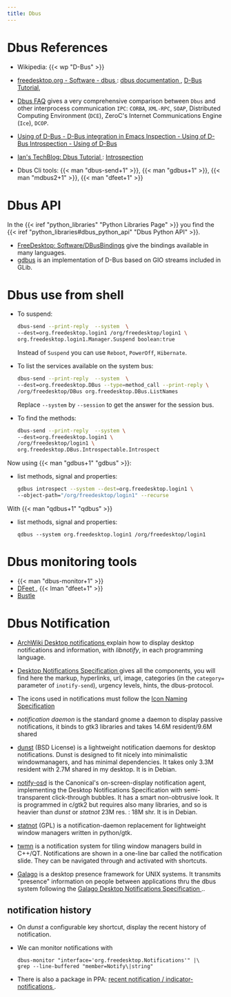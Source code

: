 ```yaml
---
title: Dbus
---
```



# Dbus References
-   Wikipedia: {{< wp "D-Bus" >}}
-   [freedesktop.org - Software - dbus
    ](http://www.freedesktop.org/wiki/Software/dbus/):
    [dbus documentation
    ](http://www.freedesktop.org/wiki/Software/dbus/#index4h1),
    [D-Bus Tutorial](http://dbus.freedesktop.org/doc/dbus-tutorial.html),
-   [Dbus FAQ](http://dbus.freedesktop.org/doc/dbus-faq.html)
    gives a very comprehensive comparison between `Dbus` and
    other interprocess communication `IPC`: `CORBA`, `XML-RPC`, `SOAP`,
    Distributed Computing Environment (`DCE`), ZeroC's Internet
    Communications Engine (`Ice`), `DCOP`.
-   [Using of D-Bus - D-Bus integration in Emacs
    ](http://www.gnu.org/software/emacs/manual/html_node/dbus/index.html#Top)
        [Inspection - Using of D-Bus
        ](http://www.gnu.org/software/emacs/manual/html_node/dbus/Inspection.html#Inspection)
        [Introspection - Using of D-Bus
        ](http://www.gnu.org/software/emacs/manual/html_node/dbus/Introspection.html)
-   [Ian's TechBlog: Dbus Tutorial
    ](http://cheesehead-techblog.blogspot.fr/2012/07/dbus-tutorial-intro-and-resources.html) :
    [Introspection
    ](http://cheesehead-techblog.blogspot.fr/2012/08/dbus-tutorial-introspection-figuring.html)

-   Dbus Cli tools: {{< man "dbus-send+1" >}}, {{< man "gdbus+1" >}},
    {{< man "mdbus2+1" >}}, {{< man "dfeet+1" >}}

# Dbus API
In the {{< iref "python_libraries" "Python Libraries Page" >}} you find the
{{< iref "python_libraries#dbus_python_api" "Dbus Python API" >}}.


-   [FreeDesktop: Software/DBusBindings](http://www.freedesktop.org/wiki/Software/DBusBindings)
    give the bindings available in many languages.
-   [gdbus](https://developer.gnome.org/gio/stable/gdbus.html)
    is an implementation of D-Bus based on GIO streams included in GLib.

# Dbus use from shell

-   To suspend:

    ```sh
    dbus-send --print-reply  --system  \
    --dest=org.freedesktop.login1 /org/freedesktop/login1 \
    org.freedesktop.login1.Manager.Suspend boolean:true
    ```

    Instead of `Suspend` you can use `Reboot`, `PowerOff`, `Hibernate`.


-   To  list the services available on the system bus:

    ```sh
    dbus-send --print-reply  --system  \
    --dest=org.freedesktop.DBus --type=method_call --print-reply \
    /org/freedesktop/DBus org.freedesktop.DBus.ListNames
    ```

    Replace `--system` by `--session` to get the answer for the session bus.

-   To find the methods:

    ```sh
    dbus-send --print-reply  --system \
    --dest=org.freedesktop.login1 \
    /org/freedesktop/login1 \
    org.freedesktop.DBus.Introspectable.Introspect
    ```

Now using {{< man "gdbus+1"  "gdbus" >}}:

-   list methods, signal and properties:

    ```sh
    gdbus introspect --system --dest=org.freedesktop.login1 \
    --object-path="/org/freedesktop/login1" --recurse
    ```

With {{< man "qdbus+1"  "qdbus" >}}

-   list methods, signal and properties:

        qdbus --system org.freedesktop.login1 /org/freedesktop/login1


# Dbus monitoring tools

-   {{< man "dbus-monitor+1" >}}
-   [DFeet
    ](https://wiki.gnome.org/action/show/Apps/DFeet?action%3Dshow&redirect%3DDFeet),
    {{< lman "dfeet+1" >}}
-   [Bustle
    ](http://www.willthompson.co.uk/bustle/)

# Dbus Notification
-   [ArchWiki Desktop notifications
    ](https://wiki.archlinux.org/index.php/Desktop_notifications)
    explain how to display desktop notifications and information, with
    _libnotify_, in each programming language.
-   [Desktop Notifications Specification
    ](https://developer.gnome.org/notification-spec/)
    gives all the components, you will find here the markup,
    hyperlinks, url, image, categories (in the `category=` parameter
    of `inotify-send`), urgency levels, hints, the dbus-protocol.
-   The icons used in notifications must follow the
    [Icon Naming Specification
    ](http://standards.freedesktop.org/icon-naming-spec/icon-naming-spec-latest.html)

-   _notification daemon_ is the standard gnome a daemon to display
    passive notifications, it binds to gtk3 libraries and takes 14.6M
    resident/9.6M shared
-   [dunst](http://www.knopwob.org/dunst/) (BSD License) is a
    lightweight notification daemons for desktop notifications.  Dunst
    is designed to fit nicely into minimalistic windowmanagers, and
    has minimal dependencies. It takes only 3.3M resident with 2.7M
    shared in my desktop.  It is in Debian.
-   [notify-osd](https://launchpad.net/notify-osd) is the Canonical's
    on-screen-display notification agent, implementing the Desktop
    Notifications Specification with semi-transparent click-through
    bubbles. It has a smart non-obtrusive look.
    It is programmed in c/gtk2 but requires also many
    libraries, and so is heavier than _dunst_ or _statnot_ 23M res. :
    18M shr. It is in Debian.
-   [statnot](https://github.com/halhen/statnot) (GPL)
    is a notification-daemon replacement for lightweight window
    managers written in python/gtk.
-   [twmn](https://github.com/sboli/twmn)
    is a notification system for tiling window managers build in
    C++/QT.  Notifications are shown in a one-line bar called the
    notification slide. They can be navigated through and activated
    with shortcuts.

-   [Galago](http://www.galago-project.org/)
    is a desktop presence framework for UNIX systems. It transmits
    "presence" information on people between applications thru the dbus
    system  following the
    [Galago Desktop Notifications Specification
    ](http://www.galago-project.org/specs/notification/0.9/index.html)..

## notification history

-   On _dunst_ a configurable key shortcut, display the recent history
    of notification.
-   We can monitor notifications with

        dbus-monitor "interface='org.freedesktop.Notifications'" |\
        grep --line-buffered "member=Notify\|string"

-   There is also a package in PPA:
    [recent notification / indicator-notifications
    ](https://launchpad.net/~jconti/+archive/ubuntu/recent-notifications).
